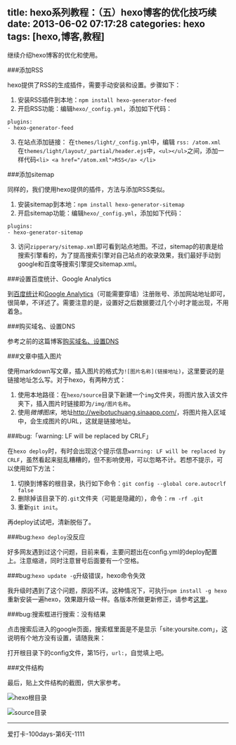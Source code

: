title: hexo系列教程：（五）hexo博客的优化技巧续
date: 2013-06-02 07:17:28
categories: hexo
tags: [hexo,博客,教程]
---
继续介绍hexo博客的优化和使用。

###添加RSS

hexo提供了RSS的生成插件，需要手动安装和设置。步骤如下：

1. 安装RSS插件到本地：`npm install hexo-generator-feed`
2. 开启RSS功能：编辑`hexo/_config.yml`，添加如下代码：
```
plugins:
- hexo-generator-feed
```
3. 在站点添加链接：
在`themes/light/_config.yml`中，编辑 `rss: /atom.xml`  
在`themes/light/layout/_partial/header.ejs`中，`<ul></ul>`之间，添加一样代码`<li> <a href="/atom.xml">RSS</a> </li>`


###添加sitemap

同样的，我们使用hexo提供的插件，方法与添加RSS类似。

1. 安装sitemap到本地：`npm install hexo-generator-sitemap`
2. 开启sitemap功能：编辑`hexo/_config.yml`，添加如下代码：
```
plugins:
- hexo-generator-sitemap
```
3. 访问`zipperary/sitemap.xml`即可看到站点地图。不过，sitemap的初衷是给搜索引擎看的，为了提高搜索引擎对自己站点的收录效果，我们最好手动到google和百度等搜索引擎提交sitemap.xml。

###设置百度统计、Google Analytics
<!--more-->
到[百度统计](http://tongji.baidu.com/web/welcome/login)和[Google Analytics](http://www.google.com/analytics/)（可能需要穿墙）注册账号、添加网站地址即可，很简单，不详述了。需要注意的是，设置好之后数据要过几个小时才能出现，不用着急。

###购买域名、设置DNS

参考之前的这篇博客[购买域名、设置DNS](http://zipperary.com/2013/05/27/domain-name-and-dns/)

###文章中插入图片

使用markdown写文章，插入图片的格式为`![图片名称](链接地址)`，这里要说的是链接地址怎么写。对于hexo，有两种方式：

1. 使用本地路径：在`hexo/source`目录下新建一个`img`文件夹，将图片放入该文件夹下，插入图片时链接即为`/img/图片名称`。
2. 使用*微博图床*，地址<http://weibotuchuang.sinaapp.com/>，将图片拖入区域中，会生成图片的URL，这就是链接地址。

###bug:「warning: LF will be replaced by CRLF」

在`hexo deploy`时，有时会出现这个提示信息`warning: LF will be replaced by CRLF`，虽然看起来挺乱糟糟的，但不影响使用，可以忽略不计。若想不提示，可以使用如下方法：

1. 切换到博客的根目录，执行如下命令：`git config --global core.autocrlf  false`
2. 删除掉该目录下的`.git`文件夹（可能是隐藏的），命令：`rm -rf .git`
3. 重新`git init`。

再deploy试试吧，清新脱俗了。

###bug:`hexo deploy`没反应

好多网友遇到过这个问题，目前来看，主要问题出在config.yml的deploy配置上。注意缩进，同时注意冒号后面要有一个空格。

###bug:`hexo update -g`升级错误，hexo命令失效

我升级时遇到了这个问题，原因不详。这种情况下，可执行`npm install -g hexo`重新安装一遍hexo，效果跟升级一样。各版本所做更新修正，请参考[这里](https://github.com/tommy351/hexo/releases)。

###bug:搜索框进行搜索：没有结果

点击搜索后进入的google页面，搜索框里面是不是显示「site:yoursite.com」，这说明有个地方没有设置，请随我来：

打开根目录下的config文件，第15行，`url:`，自觉填上吧。

###文件结构

最后，贴上文件结构的截图，供大家参考。

![hexo根目录](/img/zipperary.png)

![source目录](/img/source.png)

---
爱打卡-100days-第6天-1111
